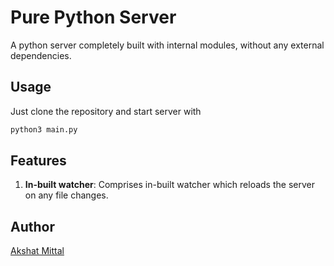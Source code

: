 # Pure Python Server

A python server completely built with internal modules, without any external dependencies.

## Usage

Just clone the repository and start server with
```bash
python3 main.py
```

## Features

1. **In-built watcher**: Comprises in-built watcher which reloads the server on any file changes.


## Author

[Akshat Mittal](https://akshatmittal61.vercel.app)
